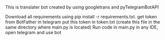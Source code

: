 This is translater bot created by using googletrans and pyTelegramBotAPI


Download all requirements using pip install -r requirements.txt.
get token from BotFather in telegram
put this token in token.txt (create this file in the same directory where main.py is located)
Run code in main.py in any IDE, open telegram and use bot
